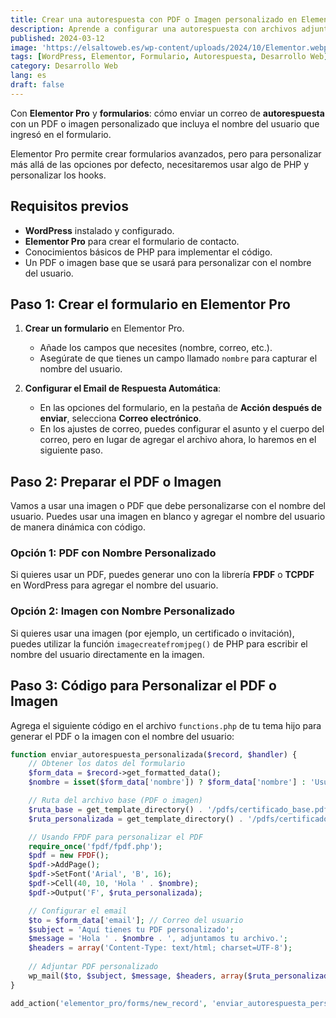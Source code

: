 ```yaml
---
title: Crear una autorespuesta con PDF o Imagen personalizado en Elementor Pro
description: Aprende a configurar una autorespuesta con archivos adjuntos personalizados en Elementor Pro.
published: 2024-03-12
image: 'https://elsaltoweb.es/wp-content/uploads/2024/10/Elementor.webp' # Reemplaza esta URL por la imagen correcta
tags: [WordPress, Elementor, Formulario, Autorespuesta, Desarrollo Web]
category: Desarrollo Web
lang: es
draft: false
---
```


Con **Elementor Pro** y **formularios**: cómo enviar un correo de **autorespuesta** con un PDF o imagen personalizado que incluya el nombre del usuario que ingresó en el formulario.

Elementor Pro permite crear formularios avanzados, pero para personalizar más allá de las opciones por defecto, necesitaremos usar algo de PHP y personalizar los hooks.

## Requisitos previos

- **WordPress** instalado y configurado.
- **Elementor Pro** para crear el formulario de contacto.
- Conocimientos básicos de PHP para implementar el código.
- Un PDF o imagen base que se usará para personalizar con el nombre del usuario.

## Paso 1: Crear el formulario en Elementor Pro

1. **Crear un formulario** en Elementor Pro.
   - Añade los campos que necesites (nombre, correo, etc.).
   - Asegúrate de que tienes un campo llamado `nombre` para capturar el nombre del usuario.

2. **Configurar el Email de Respuesta Automática**:
   - En las opciones del formulario, en la pestaña de **Acción después de enviar**, selecciona **Correo electrónico**.
   - En los ajustes de correo, puedes configurar el asunto y el cuerpo del correo, pero en lugar de agregar el archivo ahora, lo haremos en el siguiente paso.

## Paso 2: Preparar el PDF o Imagen

Vamos a usar una imagen o PDF que debe personalizarse con el nombre del usuario. Puedes usar una imagen en blanco y agregar el nombre del usuario de manera dinámica con código.

### Opción 1: PDF con Nombre Personalizado
Si quieres usar un PDF, puedes generar uno con la librería **FPDF** o **TCPDF** en WordPress para agregar el nombre del usuario.

### Opción 2: Imagen con Nombre Personalizado
Si quieres usar una imagen (por ejemplo, un certificado o invitación), puedes utilizar la función `imagecreatefromjpeg()` de PHP para escribir el nombre del usuario directamente en la imagen.

## Paso 3: Código para Personalizar el PDF o Imagen

Agrega el siguiente código en el archivo `functions.php` de tu tema hijo para generar el PDF o la imagen con el nombre del usuario:

```php
function enviar_autorespuesta_personalizada($record, $handler) {
    // Obtener los datos del formulario
    $form_data = $record->get_formatted_data();
    $nombre = isset($form_data['nombre']) ? $form_data['nombre'] : 'Usuario';

    // Ruta del archivo base (PDF o imagen)
    $ruta_base = get_template_directory() . '/pdfs/certificado_base.pdf'; // Cambia el path según corresponda
    $ruta_personalizada = get_template_directory() . '/pdfs/certificado_' . $nombre . '.pdf';

    // Usando FPDF para personalizar el PDF
    require_once('fpdf/fpdf.php');
    $pdf = new FPDF();
    $pdf->AddPage();
    $pdf->SetFont('Arial', 'B', 16);
    $pdf->Cell(40, 10, 'Hola ' . $nombre);
    $pdf->Output('F', $ruta_personalizada);

    // Configurar el email
    $to = $form_data['email']; // Correo del usuario
    $subject = 'Aquí tienes tu PDF personalizado';
    $message = 'Hola ' . $nombre . ', adjuntamos tu archivo.';
    $headers = array('Content-Type: text/html; charset=UTF-8');
    
    // Adjuntar PDF personalizado
    wp_mail($to, $subject, $message, $headers, array($ruta_personalizada));
}

add_action('elementor_pro/forms/new_record', 'enviar_autorespuesta_personalizada', 10, 2);